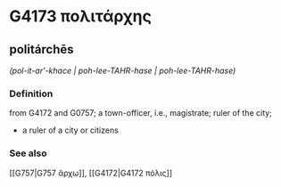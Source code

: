 # G4173 πολιτάρχης

## politárchēs

_(pol-it-ar'-khace | poh-lee-TAHR-hase | poh-lee-TAHR-hase)_

### Definition

from G4172 and G0757; a town-officer, i.e., magistrate; ruler of the city; 

- a ruler of a city or citizens

### See also

[[G757|G757 ἄρχω]], [[G4172|G4172 πόλις]]
